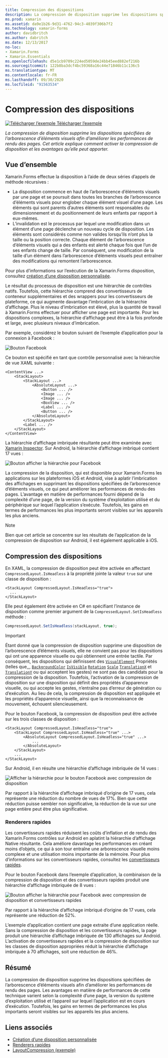 ```yaml
---
title: Compression des dispositions
description: La compression de disposition supprime les dispositions spécifiées de l’arborescence d’éléments visuels afin d’améliorer les performances de rendu des pages. Cet article explique comment activer la compression de disposition et les avantages qu’elle peut apporter.
ms.prod: xamarin
ms.assetid: da9e1b26-9d31-4762-94c3-4039f306b7f2
ms.technology: xamarin-forms
author: davidbritch
ms.author: dabritch
ms.date: 12/13/2017
no-loc:
- Xamarin.Forms
- Xamarin.Essentials
ms.openlocfilehash: d5e1cb9709c224ed5059de24bb45eed882ef216b
ms.sourcegitcommit: 122b8ba3dcf4bc59368a16c44e71846b11c136c5
ms.translationtype: MT
ms.contentlocale: fr-FR
ms.lasthandoff: 09/30/2020
ms.locfileid: "91563534"
---
```

# <a name="layout-compression"></a>Compression des dispositions

[![Télécharger l’exemple](~/media/shared/download.png) Télécharger l’exemple](https://docs.microsoft.com/samples/xamarin/xamarin-forms-samples/userinterface-layoutcompression)

_La compression de disposition supprime les dispositions spécifiées de l’arborescence d’éléments visuels afin d’améliorer les performances de rendu des pages. Cet article explique comment activer la compression de disposition et les avantages qu’elle peut apporter._

## <a name="overview"></a>Vue d’ensemble

Xamarin.Forms effectue la disposition à l’aide de deux séries d’appels de méthode récursives :

- La disposition commence en haut de l’arborescence d’éléments visuels par une page et se poursuit dans toutes les branches de l’arborescence d’éléments visuels pour englober chaque élément visuel d’une page. Les éléments qui sont parents d’autres éléments sont responsables du dimensionnement et du positionnement de leurs enfants par rapport à eux-mêmes.
- L’invalidation est le processus par lequel une modification dans un élément d’une page déclenche un nouveau cycle de disposition. Les éléments sont considérés comme non valides lorsqu’ils n’ont plus la taille ou la position correcte. Chaque élément de l’arborescence d’éléments visuels qui a des enfants est alerté chaque fois que l’un de ses enfants change de taille. Par conséquent, une modification de la taille d’un élément dans l’arborescence d’éléments visuels peut entraîner des modifications qui remontent l’arborescence.

Pour plus d’informations sur l’exécution de la Xamarin.Forms disposition, consultez [création d’une disposition personnalisée](~/xamarin-forms/user-interface/layouts/custom.md).

Le résultat du processus de disposition est une hiérarchie de contrôles natifs. Toutefois, cette hiérarchie comprend des convertisseurs de conteneur supplémentaires et des wrappers pour les convertisseurs de plateforme, ce qui augmente davantage l’imbrication de la hiérarchie d’affichage. Plus le niveau d’imbrication est élevé, plus la quantité de travail à Xamarin.Forms effectuer pour afficher une page est importante. Pour les dispositions complexes, la hiérarchie d’affichage peut être à la fois profonde et large, avec plusieurs niveaux d’imbrication.

Par exemple, considérez le bouton suivant de l’exemple d’application pour la connexion à Facebook :

![Bouton Facebook](layout-compression-images/facebook-button.png)

Ce bouton est spécifié en tant que contrôle personnalisé avec la hiérarchie de vue XAML suivante :

```xaml
<ContentView ...>
    <StackLayout>
        <StackLayout ...>
            <AbsoluteLayout ...>
                <Button ... />    
                <Image ... />
                <Image ... />
                <BoxView ... />
                <Label ... />
                <Button ... />
            </AbsoluteLayout>
        </StackLayout>
        <Label ... />
    </StackLayout>    
</ContentView>
```

La hiérarchie d’affichage imbriquée résultante peut être examinée avec [Xamarin Inspector](~/tools/inspector/index.md). Sur Android, la hiérarchie d’affichage imbriqué contient 17 vues :

![Bouton afficher la hiérarchie pour Facebook](layout-compression-images/no-compression.png)

La compression de la disposition, qui est disponible pour Xamarin.Forms les applications sur les plateformes iOS et Android, vise à aplatir l’imbrication des affichages en supprimant les dispositions spécifiées de l’arborescence d’éléments visuels, ce qui peut améliorer les performances de rendu des pages. L’avantage en matière de performances fourni dépend de la complexité d’une page, de la version du système d’exploitation utilisé et du périphérique sur lequel l’application s’exécute. Toutefois, les gains en termes de performances les plus importants seront visibles sur les appareils les plus anciens.

> [!NOTE]
> Bien que cet article se concentre sur les résultats de l’application de la compression de disposition sur Android, il est également applicable à iOS.

## <a name="layout-compression"></a>Compression des dispositions

En XAML, la compression de disposition peut être activée en affectant `CompressedLayout.IsHeadless` à la propriété jointe la valeur `true` sur une classe de disposition :

```xaml
<StackLayout CompressedLayout.IsHeadless="true">
  ...
</StackLayout>   
```

Elle peut également être activée en C# en spécifiant l’instance de disposition comme premier argument de la `CompressedLayout.SetIsHeadless` méthode :

```csharp
CompressedLayout.SetIsHeadless(stackLayout, true);
```

> [!IMPORTANT]
> Étant donné que la compression de disposition supprime une disposition de l’arborescence d’éléments visuels, elle ne convient pas pour les dispositions qui ont une apparence visuelle ou qui obtiennent une entrée tactile. Par conséquent, les dispositions qui définissent des [`VisualElement`](xref:Xamarin.Forms.VisualElement) Propriétés (telles que,,, [`BackgroundColor`](xref:Xamarin.Forms.VisualElement.BackgroundColor) [`IsVisible`](xref:Xamarin.Forms.VisualElement.IsVisible) [`Rotation`](xref:Xamarin.Forms.VisualElement.Rotation) [`Scale`](xref:Xamarin.Forms.VisualElement.Scale) [`TranslationX`](xref:Xamarin.Forms.VisualElement.TranslationX) et [`TranslationY`](xref:Xamarin.Forms.VisualElement.TranslationY) ou qui acceptent les gestes) ne sont pas des candidats pour la compression de la disposition. Toutefois, l’activation de la compression de disposition sur une disposition qui définit des propriétés d’apparence visuelle, ou qui accepte les gestes, n’entraîne pas d’erreur de génération ou d’exécution. Au lieu de cela, la compression de disposition est appliquée et les propriétés d’apparence visuelle, ainsi que la reconnaissance de mouvement, échouent silencieusement.

Pour le bouton Facebook, la compression de disposition peut être activée sur les trois classes de disposition :

```xaml
<StackLayout CompressedLayout.IsHeadless="true">
    <StackLayout CompressedLayout.IsHeadless="true" ...>
        <AbsoluteLayout CompressedLayout.IsHeadless="true" ...>
            ...
        </AbsoluteLayout>
    </StackLayout>
    ...
</StackLayout>  
```

Sur Android, il en résulte une hiérarchie d’affichage imbriquée de 14 vues :

![Afficher la hiérarchie pour le bouton Facebook avec compression de disposition](layout-compression-images/layout-compression.png)

Par rapport à la hiérarchie d’affichage imbriqué d’origine de 17 vues, cela représente une réduction du nombre de vues de 17%. Bien que cette réduction puisse sembler non significative, la réduction de la vue sur une page entière peut être plus significative.

### <a name="fast-renderers"></a>Renderers rapides

Les convertisseurs rapides réduisent les coûts d’inflation et de rendu des Xamarin.Forms contrôles sur Android en aplatint la hiérarchie d’affichage Native résultante. Cela améliore davantage les performances en créant moins d’objets, ce qui à son tour entraîne une arborescence visuelle moins complexe et une utilisation moins importante de la mémoire. Pour plus d’informations sur les convertisseurs rapides, consultez les [convertisseurs rapides](~/xamarin-forms/internals/fast-renderers.md).

Pour le bouton Facebook dans l’exemple d’application, la combinaison de la compression de disposition et des convertisseurs rapides produit une hiérarchie d’affichage imbriquée de 8 vues :

![Bouton afficher la hiérarchie pour Facebook avec compression de disposition et convertisseurs rapides](layout-compression-images/layout-compression-with-fast-renderers.png)

Par rapport à la hiérarchie d’affichage imbriqué d’origine de 17 vues, cela représente une réduction de 52%.

L’exemple d’application contient une page extraite d’une application réelle. Sans la compression de disposition et les convertisseurs rapides, la page produit une hiérarchie d’affichage imbriquée de 130 affichages sur Android. L’activation de convertisseurs rapides et la compression de disposition sur les classes de disposition appropriées réduit la hiérarchie d’affichage imbriquée à 70 affichages, soit une réduction de 46%.

## <a name="summary"></a>Résumé

La compression de disposition supprime les dispositions spécifiées de l’arborescence d’éléments visuels afin d’améliorer les performances de rendu des pages. Les avantages en matière de performances de cette technique varient selon la complexité d’une page, la version du système d’exploitation utilisé et l’appareil sur lequel l’application est en cours d’exécution. Toutefois, les gains en termes de performances les plus importants seront visibles sur les appareils les plus anciens.

## <a name="related-links"></a>Liens associés

- [Création d’une disposition personnalisée](~/xamarin-forms/user-interface/layouts/custom.md)
- [Renderers rapides](~/xamarin-forms/internals/fast-renderers.md)
- [LayoutCompression (exemple)](/samples/xamarin/xamarin-forms-samples/userinterface-layoutcompression)